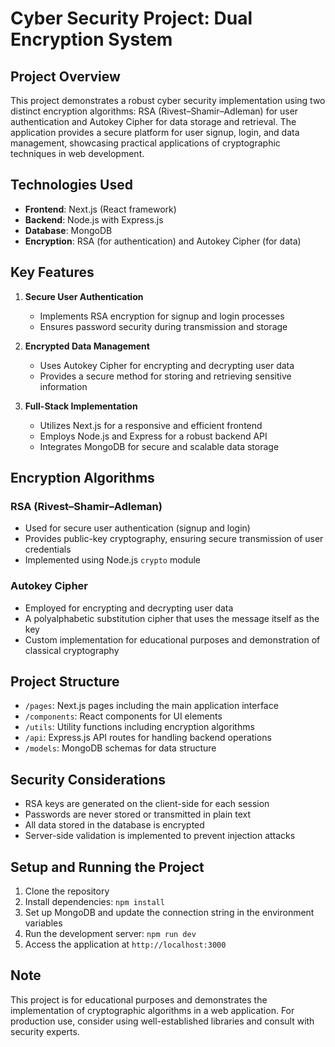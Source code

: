 # Cyber Security Project: Dual Encryption System

## Project Overview

This project demonstrates a robust cyber security implementation using two distinct encryption algorithms: RSA (Rivest–Shamir–Adleman) for user authentication and Autokey Cipher for data storage and retrieval. The application provides a secure platform for user signup, login, and data management, showcasing practical applications of cryptographic techniques in web development.

## Technologies Used

- **Frontend**: Next.js (React framework)
- **Backend**: Node.js with Express.js
- **Database**: MongoDB
- **Encryption**: RSA (for authentication) and Autokey Cipher (for data)

## Key Features

1. **Secure User Authentication**
   - Implements RSA encryption for signup and login processes
   - Ensures password security during transmission and storage

2. **Encrypted Data Management**
   - Uses Autokey Cipher for encrypting and decrypting user data
   - Provides a secure method for storing and retrieving sensitive information

3. **Full-Stack Implementation**
   - Utilizes Next.js for a responsive and efficient frontend
   - Employs Node.js and Express for a robust backend API
   - Integrates MongoDB for secure and scalable data storage

## Encryption Algorithms

### RSA (Rivest–Shamir–Adleman)
- Used for secure user authentication (signup and login)
- Provides public-key cryptography, ensuring secure transmission of user credentials
- Implemented using Node.js `crypto` module

### Autokey Cipher
- Employed for encrypting and decrypting user data
- A polyalphabetic substitution cipher that uses the message itself as the key
- Custom implementation for educational purposes and demonstration of classical cryptography

## Project Structure

- `/pages`: Next.js pages including the main application interface
- `/components`: React components for UI elements
- `/utils`: Utility functions including encryption algorithms
- `/api`: Express.js API routes for handling backend operations
- `/models`: MongoDB schemas for data structure

## Security Considerations

- RSA keys are generated on the client-side for each session
- Passwords are never stored or transmitted in plain text
- All data stored in the database is encrypted
- Server-side validation is implemented to prevent injection attacks

## Setup and Running the Project

1. Clone the repository
2. Install dependencies: `npm install`
3. Set up MongoDB and update the connection string in the environment variables
4. Run the development server: `npm run dev`
5. Access the application at `http://localhost:3000`

## Note

This project is for educational purposes and demonstrates the implementation of cryptographic algorithms in a web application. For production use, consider using well-established libraries and consult with security experts.
